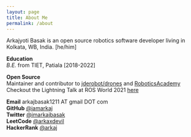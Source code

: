 ```yaml
---
layout: page
title: About Me
permalink: /about
---
```


<!-- <div class="post-flex-display">
    <img src="/img/profile.jpg" width="300" alt="profile">
</div> -->

Arkajyoti Basak is an open source robotics software developer living in Kolkata, WB, India. [he/him]

**Education** <br>
*B.E.* from TIET, Patiala [2018-2022]

**Open Source** <br>
Maintainer and contributor to [jderobot/drones](https://github.com/JdeRobot/drones/tree/noetic-devel) and [RoboticsAcademy](https://github.com/JdeRobot/RoboticsAcademy) <br>
Checkout the Lightning Talk at ROS World 2021 [here](https://youtu.be/P9ExYmjlL4E)

**Email** arkajbasak1211 AT gmail DOT com<br>
**GitHub** [@iamarkaj](https://github.com/iamarkaj/)<br>
**Twitter** [@imarkajbasak](https://twitter.com/imarkajbasak)<br>
**LeetCode** [@arkaxdevil](https://leetcode.com/arkaxdevil/) <br>
**HackerRank** [@arkaj](https://www.hackerrank.com/arkaj) <br>
